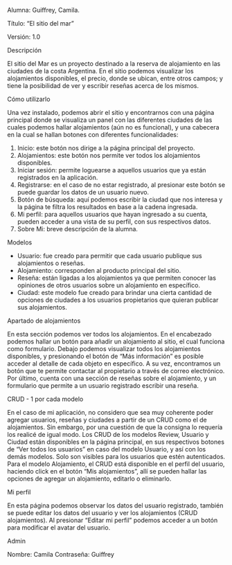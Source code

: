Alumna: Guiffrey, Camila.

Título: “El sitio del mar”

Versión: 1.0

Descripción

El sitio del Mar es un proyecto destinado a la reserva de alojamiento en las ciudades de la costa Argentina. En el sitio podemos visualizar los alojamientos disponibles, el precio, donde se ubican, entre otros campos; y tiene la posibilidad de ver y escribir reseñas acerca de los mismos.

Cómo utilizarlo

Una vez instalado, podemos abrir el sitio y encontrarnos con una página principal donde se visualiza un panel con las diferentes ciudades de las cuales podemos hallar alojamientos (aún no es funcional), y una cabecera en la cual se hallan botones con diferentes funcionalidades:

1.  Inicio: este botón nos dirige a la página principal del proyecto.
2.  Alojamientos: este botón nos permite ver todos los alojamientos disponibles.
3. Iniciar sesión: permite loguearse a aquellos usuarios que ya están registrados en la aplicación.
4. Registrarse: en el caso de no estar registrado, al presionar este botón se puede guardar los datos de un usuario nuevo.
5. Botón de búsqueda: aquí podemos escribir la ciudad que nos interesa y la página te filtra los resultados en base a la cadena ingresada.
6. Mi perfil: para aquellos usuarios que hayan ingresado a su cuenta, pueden acceder a una vista de su perfil, con sus respectivos datos. 
7. Sobre Mi: breve descripción de la alumna.

Modelos

- Usuario: fue creado para permitir que cada usuario publique sus alojamientos o reseñas.
- Alojamiento: corresponden al producto principal del sitio.
- Reseña: están ligadas a los alojamientos ya que permiten conocer las opiniones de otros usuarios sobre un alojamiento en específico.
- Ciudad: este modelo fue creado para brindar una cierta cantidad de opciones de ciudades a los usuarios propietarios que quieran publicar sus alojamientos.

Apartado de alojamientos

En esta sección podemos ver todos los alojamientos. En el encabezado podemos hallar un botón para añadir un alojamiento al sitio, el cual funciona como formulario. Debajo podemos visualizar todos los alojamientos disponibles, y presionando el botón de “Más información” es posible acceder al detalle de cada objeto en específico. A su vez, encontramos un botón que te permite contactar al propietario a través de correo electrónico. Por último, cuenta con una sección de reseñas sobre el alojamiento, y un formulario que permite a un usuario registrado escribir una reseña. 

CRUD - 1 por cada modelo

En el caso de mi aplicación, no considero que sea muy coherente poder agregar usuarios, reseñas y ciudades a partir de un CRUD como el de alojamientos. Sin embargo, por una cuestión de que la consigna lo requería los realicé de igual modo. Los CRUD de los modelos Review, Usuario y Ciudad están disponibles en la página principal, en sus respectivos botones de “Ver  todos los usuarios” en caso del modelo Usuario, y así con los demás modelos. Solo son visibles para los usuarios que estén autenticados.
Para el modelo Alojamiento, el CRUD está disponible en el perfil del usuario, haciendo click en el botón “Mis alojamientos”, allí se pueden hallar las opciones de agregar un alojamiento, editarlo o eliminarlo.

Mi perfil

En esta página podemos observar los datos del usuario registrado, también se puede editar los datos del usuario y ver los alojamientos (CRUD alojamientos). Al presionar “Editar mi perfil” podemos acceder a un botón para modificar el avatar del usuario.


Admin

Nombre: Camila
Contraseña: Guiffrey
